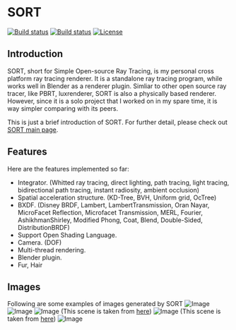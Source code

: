# SORT
[![Build status](https://travis-ci.org/JerryCao1985/SORT.svg?branch=master)](https://travis-ci.org/JerryCao1985/SORT)
[![Build status](https://ci.appveyor.com/api/projects/status/6kiio0dak0wc3ics?svg=true)](https://ci.appveyor.com/project/JerryCao1985/sort)
[![License](https://img.shields.io/badge/License-GPL3-blue.svg)](https://www.gnu.org/licenses/gpl-3.0.en.html)

## Introduction
SORT, short for Simple Open-source Ray Tracing, is my personal cross platform ray tracing renderer. It is a standalone ray tracing program, while works well in Blender as a renderer plugin. Simliar to other open source ray tracer, like PBRT, luxrenderer, SORT is also a physically based renderer. However, since it is a solo project that I worked on in my spare time, it is way simpler comparing with its peers.

This is just a brief introduction of SORT. For further detail, please check out [SORT main page](https://jerrycao1985.github.io/SORT/).

## Features

Here are the features implemented so far:
  - Integrator. (Whitted ray tracing, direct lighting, path tracing, light tracing, bidirectional path tracing, instant radiosity, ambient occlusion)
  - Spatial acceleration structure. (KD-Tree, BVH, Uniform grid, OcTree)
  - BXDF. (Disney BRDF, Lambert, LambertTransmission, Oran Nayar, MicroFacet Reflection, Microfacet Transmission, MERL, Fourier, AshikhmanShirley, Modified Phong, Coat, Blend, Double-Sided, DistributionBRDF)
  - Support Open Shading Language.
  - Camera. (DOF)
  - Multi-thread rendering.
  - Blender plugin.
  - Fur, Hair

## Images
Following are some examples of images generated by SORT
![Image](https://lh3.googleusercontent.com/moH2qKDmOTtHBq_XfFpBaVYRnPQbAum--Xb79ggczwq6s4q9v-9EKqUnLenydvtm3PxxRbKCGduhqcIDkakyEIiXSQtOXtW6YlJ1ytDRAASl3-ZOAnTEy5IX52PFyYFW1gFcZcNVzMBLNhsGpii7Uy36MVsHbxeCP7tZWcqg-HaZPDe8PVlH2BwiW04O9nT5IQtz0r0OPfwlmkrJHYjpAnrTJZQwPie3tUlnM95SnJyB5BviqtQgL39b-onRvtyiE4JUA8BlqjAwkWFU5IiDuyjcbbVdZagOCNmVlfLqZ8zskHz5bohsC2QK_gaGFIqNcIpAjkeqNphcuimVQ1kWGSarta_O0yUgUYQXKzdQR5YcPaKKtm3odlK-Rp4PQqBsSHI6ZDuZxOQ9DZRnrdD3FbK54rUBaTnioVdAhUY_XaOPGi_V5Vmy4rAZwh2vVCVWKMbD-NXXr8cpdRA6j62O8QHZjGOu5LPC4HE_gKpu8S1iFaB2oFI_VAbQFyKqz8N9vqpMbVWqmm7m0T38I-B2mCVQXpCmxHCruEDAOSk37-isevWirMzYBVafz7wXIeQYyl2WEsjqPHrYAYx6ldXJH2hicsK0u-4HAuQLQx5Vp0x6Ck0-Vm5Rn8qZUcNrSvSeZfEmnygz84D4Cu5B9iT7SIAsiKePg8EB=s1057-no)
![Image](https://lh3.googleusercontent.com/46fmrn6xVmUKgNVSeqNxEw4LT3c3rskMmnom9tU6eMK9QzxDGy_mO9_zCxNSU6ICZzmPyejSeB5pcj9DyQsIzrG332tPu4ja0QBFDPY_Ua7qEWPt4OIOYZB0DtlOGoLhNBoKIy9SDCgsRDuStk9LeoPEGln_ZbgSD_R9YPpb61rx1ZV4rFONB6MKYqjIuyZij89xp012wGsZ80efMRkIQy5dmLhyar0EijPyr_44u20xvoI2j2H0HBPTq0qBsxCpG9zeB2umk5tRcgdJaWPTumE1dq2D61tULWj5u2DJxM0D9_oOx86xp0SIrBV_4-WLrmKiA8l6yuNYYq_054wv8pSJDtPkhBY9F-oOp2xvWmkJZ574dzmEGXQ-gQkDQ-rZ7bXM5aloyb_hXPJxPQSTw-K16eZEp50bgEVncz_bFRI3TcpVNFT5Y8Ki4-qozetK-NcbppWVmrC7U4rrKEbRhRSE1P_0dL0wKnrJW66J7wfzI-uH7DxpLbdGpW2xezcDlcsk1X-cf3f8kOWeq8A1k8u_XGTiiWsmqkf0hLNDtYP8o9skBNDf1puwt8dKl0twM7f4obE03mJfSarxvZaLjiHJaptRTuE81W7U6HxMUgosjiku1T30BLoaQ0NnsNX9WSsMn571_JXsCpuqyp1hE5J_2jMDzY4d=w1881-h1058-no)
![Image](https://lh3.googleusercontent.com/zV_tDB6fyO7fTyN1UE2xYjLda1wvNJJfJ_7ZVNnS944W3WoIsLvSaTVHuEHGwNCzDdL9SnfkufuyiOo8dIM9GvLz0hN7C2hA5993OEAaqfKFFA1SzJa5eUCpRbTfXFaYOoOcUC2-jdH00JMLr6TK6LDf_58i1V6HqxdRrjhan_5izBjCatZ3Rys1-1-55aB_VeZ-jn9PKO7nreMShJu966NMOKgUPDKsSgOde3UdfaW-Kqt_dRXP0_6qMYmSJf-qzWQGofRSGrRXM0orU_7oXpfGASJ7jpWsPDRpQVBDQlefUTWTyj9afnCsX_Br_6m9kp6pAWsPmGjWzHPRT9FBzRDzbU0FSsgt3iANB7U_fPAcmA1jbXRzW1Nv_3uepfIO3OKy2Wej7QJCLXmcRIezTtahCD5lT28__WSUHClLBqLAnb5f8-u6D-kCyaM3yvLnmkvQllQhQg_m6FHCIyOoQd2WjywVQcToiFvV6bMOnFDIgap4ja0v9udfejh-6PcMfyXOJHZU1dusQt30RM7rxOING5lY7cxbGtwdY9kbSTBsulo9Xfd_QCQG5M0np_tnnpLJrA6MXvFzxbssb6WQx_nTlDSsH6TpcNxzNgPXrcFS_em6k8ar5Cb4Nov82rz52WTOr083Ct9SZ1rlaqljn7qrZPdl_sGW=w1920-h1080-no)
(This scene is taken from [here](https://www.blendswap.com/blends/view/77788))
![Image](https://lh3.googleusercontent.com/MwyRCmfWzjzmN4w9Fea3rckJousA2eomEZHDKkWK6hxsr-tuT_rFO2pMWFNQKRcMTTPvEe9YB-jakHpmfwVqFit98CngnLdbwmyfNSaFecLRc_m4MlKEwyW5ZCXa2V1_HIbtEhu0j-lLvGawu3j1QGI_qC7p4AEJNjMWk1qcVjdtSzNggUEprUl8mhL3RR5ZaY_5x2UJms2q0YgJKAuG-ZE-arkKIJKguUC9SCtG4cB6hE_OpJ4fcxX73R73QSV5GP3B8UejhNfeNSMm0aPiPUOPXWwTYd-9cxmUOoFN752UYwl8kwWfJIpWufxsVX80a0c9ntwBRH3Z_pa0872TFZTsZ8DsMM67WFM7iKg9v5Vy_s0VU2f1b4ogMEsaco-emsl5kzoz3TGGhvd6qGaKpR--zioXGC2ev-6wKH8cHAbGx_dnl-4H7U0WdomU-S7VFehEUQ1pQD7ggs7bUkE2BWewxiM2K_BYKzgAdSoXrZKQDRzaHBTfXx9v4IHcK7EL1lavxJ8d1JyrI-KajoB5V6esBf0J1GGrVCQCrrGOof3PN3VC6De5yb11LzerbF7gnteFp1SX5bRqtsg_uTlYHE0eTgewBj6j39RSOXA=w1858-h1045-no)
(This scene is taken from [here](https://www.blendswap.com/blends/view/91878))
![Image](https://lh3.googleusercontent.com/plH0uQNhzLLIdq8OPblJeflx0OdSieWG4t_6wtQxpzvq1JVA2_nrmheDiKNZfA2C4IwQX5Gl_qirkN4PUGmzkzKJsss5S_7AyWQpwSItW5UXxgDUVXGJ-l42iDFNve5pMU7_Ctm99OJZdbaqWcyrWJQ2fncOTTESyOrLsPog5oIaC6dcRPdlJ-mpL7FWFNOMENS-vD67TMZgCUX_tA74J9EHAfBidWj1zveatVDbBp1GRiD4c1vfyfdJSOdvGledTQsj8ldx1alF1MNJkdcYBft9oix2hdyHml5PcXYKE9cBHlCzRo4f7rvHotGjqQLAK6l8QAtlqylqtrPJ4ZkTsAeCD_aGf7zo4tclQZCjIP-6HoQfZ4Sd2URBTrRThqGJsEk-snYMb4kdl2Uixm6TKyNvXMTgwA8Bv7oagQ1v6lHFtNHv3huLNmjH3ILYYGA8YNWYmC6FT9wlgUlbsocC-WpShg22oOI9B91w47k4JwgiCgvNbTbTIJ8wGmTpn3OERCExA6hB7S6LI2G1uIv4nTvCyS77vNkz96aAihaX3CdZV5KfQ5IKw8NLBBNLCq5IclKJn-AQxfw47i2q-JxdehEkQd0oism9qcNIoqlxBqQ5nzLCALlKU0O4dhjPuHzb6tM-cc8zAm5GP6vpkfH-x_TTZ6EM78hpyuXf1IpUdFEHs3vkCrjqD8fTAwS8asGiF7QCv0e87Lg6gmA8Cwo=w1584-h1188-no)
